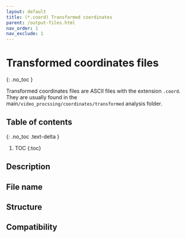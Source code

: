 ```yaml
---
layout: default
title: (*.coord) Transformed coordinates
parent: /output-files.html
nav_order: 1
nav_exclude: 1
---
```



# Transformed coordinates files
{: .no_toc }

Transformed coordinates files are ASCII files with the extension `.coord`. They are usually found in the main`/video_procssing/coordinates/transformed` analysis folder.

## Table of contents
{: .no_toc .text-delta }

1. TOC
{:toc}

## Description

## File name

## Structure

## Compatibility
